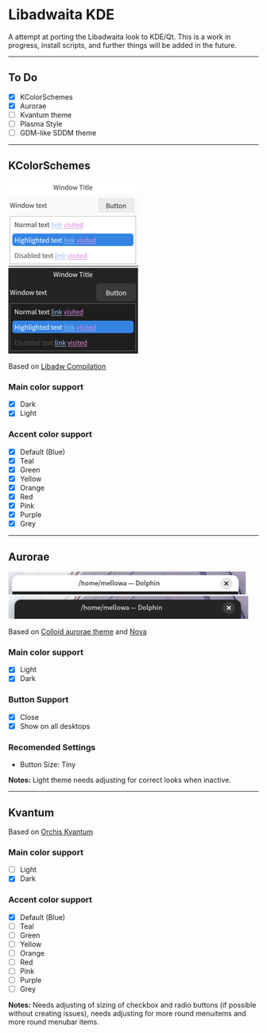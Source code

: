 # Libadwaita KDE 
A attempt at porting the Libadwaita look to KDE/Qt.
This is a work in progress, install scripts, and further things will be added in the future.

---

## To Do
- [x] KColorSchemes
- [x] Aurorae
- [ ] Kvantum theme
- [ ] Plasma Style
- [ ] GDM-like SDDM theme

---

## KColorSchemes
<p>
<img src="Assets/kcolor-light.png" alt="Light ColorScheme">
<img src="Assets/kcolor-dark.png" alt="Dark ColorScheme">
</p>

Based on [Libadw Compilation](https://www.pling.com/p/2175326/)

### Main color support
- [x] Dark
- [x] Light
### Accent color support
- [x] Default (Blue)
- [x] Teal
- [x] Green
- [x] Yellow
- [x] Orange
- [x] Red
- [x] Pink
- [x] Purple
- [x] Grey

---

## Aurorae
<p>
<img src="Assets/aurorae-light.png" alt="Light Aurorae">
<img src="Assets/aurorae-dark.png" alt="Dark Aurorae"> 
</p>

Based on [Colloid aurorae theme](https://www.pling.com/p/1738680/) and [Nova](https://www.pling.com/p/1662814/)

### Main color support
- [x] Light
- [x] Dark
### Button Support
- [x] Close
- [x] Show on all desktops
### Recomended Settings
- Button Size: Tiny

**Notes:** Light theme needs adjusting for correct looks when inactive.

---

## Kvantum
<p>
<!-- <img src="Assets/kvan-light.png" alt="Light Kvantum"> -->
<!-- <img src="Assets/kvan-dark.png" alt="Kvantum Kvantum"> -->
</p>

Based on [Orchis Kvantum](https://www.pling.com/p/1458909/) 

### Main color support
- [ ] Light
- [x] Dark
### Accent color support
- [x] Default (Blue)
- [ ] Teal
- [ ] Green
- [ ] Yellow
- [ ] Orange
- [ ] Red
- [ ] Pink
- [ ] Purple
- [ ] Grey

**Notes:** Needs adjusting of sizing of checkbox and radio buttons (if possible without creating issues), needs adjusting for more round menuitems and more round menubar items.
